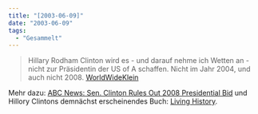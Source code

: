 ```yaml
---
title: "[2003-06-09]"
date: "2003-06-09"
tags:
  - "Gesammelt"
---
```


> Hillary Rodham Clinton wird es - und darauf nehme ich Wetten an - nicht zur Präsidentin der US of A schaffen. Nicht im Jahr 2004, und auch nicht 2008.
> [WorldWideKlein](http://www.worldwideklein.com/weblog.php?id=P501 "Weißes Rauschen: WorldWideKlein Live")

Mehr dazu: [ABC News: Sen. Clinton Rules Out 2008 Presidential Bid](http://abcnews.go.com/wire/US/reuters20030608_267.html "ABC News: Sen. Clinton Rules Out 2008 Presidential Bid") und Hillory Clintons demnächst erscheinendes Buch: [Living History](http://www.amazon.de/exec/obidos/ASIN/0743222245/qid=1055157528/sr=2-1/ref=sr_aps_prod_1_1/028-7836096-2852552 "amazon.de::hillary clinton::living history").

